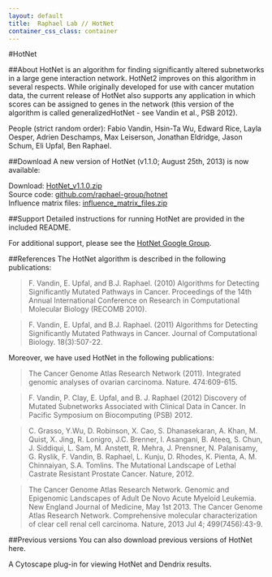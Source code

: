 ```yaml
---
layout: default
title:  Raphael Lab // HotNet
container_css_class: container
---
```


#HotNet

##About
HotNet is an algorithm for finding significantly altered subnetworks in a large gene interaction network.  HotNet2 improves on this algorithm in several respects. While originally developed for use with cancer mutation data, the current release of HotNet also supports any application in which scores can be assigned to genes in the network (this version of the algorithm is called generalizedHotNet - see Vandin et al., PSB 2012).

People (strict random order): Fabio Vandin, Hsin-Ta Wu, Edward Rice, Layla Oesper, Adrien Deschamps, Max Leiserson, Jonathan Eldridge, Jason Schum, Eli Upfal, Ben Raphael.

##Download
A new version of HotNet (v1.1.0; August 25th, 2013) is now available:

Download: [HotNet\_v1.1.0.zip]()  
Source code: [github.com/raphael-group/hotnet](https://github.com/raphael-group/hotnet)  
Influence matrix files: [influence_matrix\_files.zip]()  

##Support
Detailed instructions for running HotNet are provided in the included README.

For additional support, please see the [HotNet Google Group]().

##References
The HotNet algorithm is described in the following publications:

>F. Vandin, E. Upfal, and B.J. Raphael. (2010) Algorithms for Detecting Significantly Mutated Pathways in Cancer.
>Proceedings of the 14th Annual International Conference on Research in Computational Molecular Biology (RECOMB 2010).

>F. Vandin, E. Upfal, and B.J. Raphael. (2011) Algorithms for Detecting Significantly Mutated Pathways in Cancer. Journal of Computational Biology. 18(3):507-22.

Moreover, we have used HotNet in the following publications:

>The Cancer Genome Atlas Research Network (2011). Integrated genomic analyses of ovarian carcinoma. Nature. 474:609-615.

>F. Vandin, P. Clay, E. Upfal, and B. J. Raphael (2012) Discovery of Mutated Subnetworks Associated with Clinical Data in Cancer. In Pacific Symposium on Biocomputing (PSB) 2012.

>C. Grasso, Y.Wu, D. Robinson, X. Cao, S. Dhanasekaran, A. Khan, M. Quist, X. Jing, R. Lonigro, J.C. Brenner, I. Asangani, B. Ateeq, S. Chun, J. Siddiqui, L. Sam, M. Anstett, R. Mehra, J. Prensner, N. Palanisamy, G. Ryslik, F. Vandin, B. Raphael, L. Kunju, D. Rhodes, K. Pienta, A. M. Chinnaiyan, S.A. Tomlins. The Mutational Landscape of Lethal Castrate Resistant Prostate Cancer. Nature, 2012.

>The Cancer Genome Atlas Research Network. Genomic and Epigenomic Landscapes of Adult De Novo Acute Myeloid Leukemia. New England Journal of Medicine, May 1st 2013.
>The Cancer Genome Atlas Research Network. Comprehensive molecular characterization of clear cell renal cell carcinoma. Nature, 2013 Jul 4; 499(7456):43-9.


##Previous versions
You can also download previous versions of HotNet here.

A Cytoscape plug-in for viewing HotNet and Dendrix results.